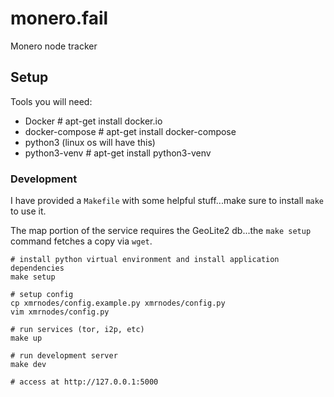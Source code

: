 # monero.fail

Monero node tracker

## Setup

Tools you will need:
* Docker  # apt-get install docker.io
* docker-compose  # apt-get install docker-compose
* python3 (linux os will have this)
* python3-venv  # apt-get install python3-venv

### Development

I have provided a `Makefile` with some helpful stuff...make sure to install `make` to use it.

The map portion of the service requires the GeoLite2 db...the `make setup` command fetches a copy via `wget`.

```
# install python virtual environment and install application dependencies
make setup

# setup config
cp xmrnodes/config.example.py xmrnodes/config.py
vim xmrnodes/config.py

# run services (tor, i2p, etc)
make up

# run development server
make dev

# access at http://127.0.0.1:5000
```

